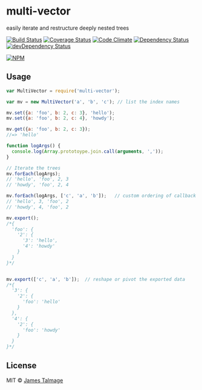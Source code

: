 # multi-vector 

easily iterate and restructure deeply nested trees

[![Build Status](https://travis-ci.org/jamestalmage/multi-vector.svg?branch=master)](https://travis-ci.org/jamestalmage/multi-vector)
[![Coverage Status](https://coveralls.io/repos/jamestalmage/multi-vector/badge.svg?branch=master&service=github)](https://coveralls.io/github/jamestalmage/multi-vector?branch=master)
[![Code Climate](https://codeclimate.com/github/jamestalmage/multi-vector/badges/gpa.svg)](https://codeclimate.com/github/jamestalmage/multi-vector)
[![Dependency Status](https://david-dm.org/jamestalmage/multi-vector.svg)](https://david-dm.org/jamestalmage/multi-vector)
[![devDependency Status](https://david-dm.org/jamestalmage/multi-vector/dev-status.svg)](https://david-dm.org/jamestalmage/multi-vector#info=devDependencies)

[![NPM](https://nodei.co/npm/multi-vector.png)](https://nodei.co/npm/multi-vector/)

## Usage

```js
var MultiVector = require('multi-vector');

var mv = new MultiVector('a', 'b', 'c'); // list the index names

mv.set({a: 'foo', b: 2, c: 3}, 'hello');
mv.set({a: 'foo', b: 2, c: 4}, 'howdy');

mv.get({a: 'foo', b: 2, c: 3});
//=> 'hello'

function logArgs() {
  console.log(Array.prototoype.join.call(arguments, ','));
}

// Iterate the trees 
mv.forEach(logArgs);   
// 'hello', 'foo', 2, 3
// 'howdy', 'foo', 2, 4

mv.forEach(logArgs, ['c', 'a', 'b']);   // custom ordering of callback arguments 
// 'hello', 3, 'foo', 2
// 'howdy', 4, 'foo', 2

mv.export();
/*{
  'foo': {
    '2': {
      '3': 'hello',
      '4': 'howdy'
    }
  }
}*/


mv.export(['c', 'a', 'b']);  // reshape or pivot the exported data
/*{
  '3': {
    '2': {
      'foo': 'hello'
    }
  },
  '4': {
    '2': {
      'foo': 'howdy'
    }
  }
}*/

```

## License

MIT © [James Talmage](http://github.com/jamestalmage)
